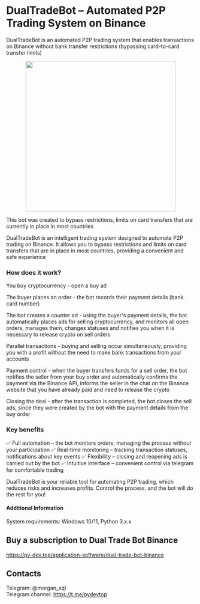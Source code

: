 # DualTradeBot – Automated P2P Trading System on Binance
DualTradeBot is an automated P2P trading system that enables transactions on Binance without bank transfer restrictions (bypassing card-to-card transfer limits)

<p align="center"><img width="400" src="https://py-dev.top/components/com_jshopping/files/img_products/DualTradeBotFull.png"></p>

This bot was created to bypass restrictions, limits on card transfers that are currently in place in most countries

DualTradeBot is an intelligent trading system designed to automate P2P trading on Binance. It allows you to bypass restrictions and limits on card transfers that are in place in most countries, providing a convenient and safe experience

### How does it work?

You buy cryptocurrency - open a buy ad

The buyer places an order - the bot records their payment details (bank card number)

The bot creates a counter ad - using the buyer's payment details, the bot automatically places ads for selling cryptocurrency, and monitors all open orders, manages them, changes statuses and notifies you when it is necessary to release crypto on sell orders

Parallel transactions - buying and selling occur simultaneously, providing you with a profit without the need to make bank transactions from your accounts

Payment control - when the buyer transfers funds for a sell order, the bot notifies the seller from your buy order and automatically confirms the payment via the Binance API, informs the seller in the chat on the Binance website that you have already paid and need to release the crypto

Closing the deal - after the transaction is completed, the bot closes the sell ads, since they were created by the bot with the payment details from the buy order

 

### Key benefits

✅ Full automation – the bot monitors orders, managing the process without your participation
✅ Real-time monitoring – tracking transaction statuses, notifications about key events
✅ Flexibility – closing and reopening ads is carried out by the bot
✅ Intuitive interface – convenient control via telegram for comfortable trading

DualTradeBot is your reliable tool for automating P2P trading, which reduces risks and increases profits. Control the process, and the bot will do the rest for you!

#### Additional Information
System requirements: Windows 10/11, Python 3.x.x

## Buy a subscription to Dual Trade Bot Binance
https://py-dev.top/application-software/dual-trade-bot-binance

## Contacts
Telegram:  @morgan_sql<br>
Telegram channel: https://t.me/pydevtop
